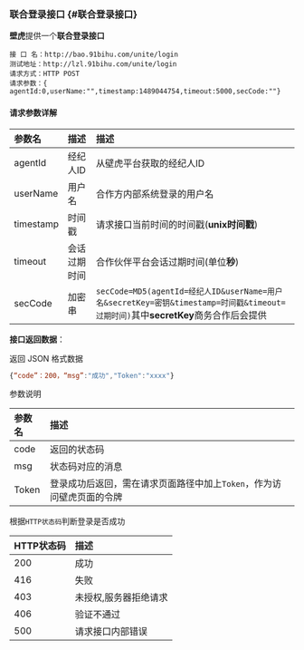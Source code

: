 ### **联合登录接口** {#联合登录接口}

**壁虎**提供一个**联合登录接口**

```
接 口 名：http://bao.91bihu.com/unite/login
测试地址：http://lzl.91bihu.com/unite/login
请求方式：HTTP POST 
请求参数：{ agentId:0,userName:"",timestamp:1489044754,timeout:5000,secCode:""}
```

#### 请求参数详解

| 参数名 | 描述 | 描述 |
| :--- | :--- | :--- |
| agentId | 经纪人ID | 从壁虎平台获取的经纪人ID |
| userName | 用户名 | 合作方内部系统登录的用户名 |
| timestamp | 时间戳 | 请求接口当前时间的时间戳\(**unix时间戳**\) |
| timeout | 会话过期时间 | 合作伙伴平台会话过期时间\(单位**秒**\) |
| secCode | 加密串 | `secCode=MD5(agentId=经纪人ID&userName=用户名&secretKey=密钥&timestamp=时间戳&timeout=过期时间)`其中**secretKey**商务合作后会提供 |

**接口返回数据**：

返回 JSON 格式数据

```js
{“code”：200，“msg”:"成功","Token":"xxxx"}
```

参数说明

| 参数名 | 描述 |
| :--- | :--- |
| code | 返回的状态码 |
| msg | 状态码对应的消息 |
| Token | 登录成功后返回，需在请求页面路径中加上`Token`，作为访问壁虎页面的令牌 |

根据`HTTP状态码`判断登录是否成功

| HTTP状态码 | 描述 |
| :--- | :--- |
| 200 | 成功 |
| 416 | 失败 |
| 403 | 未授权,服务器拒绝请求 |
| 406 | 验证不通过 |
| 500 | 请求接口内部错误 |




